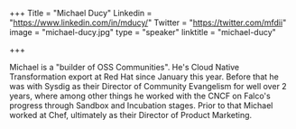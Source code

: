 +++
Title = "Michael Ducy"
Linkedin = "https://www.linkedin.com/in/mducy/"
Twitter = "https://twitter.com/mfdii"
image = "michael-ducy.jpg"
type = "speaker"
linktitle = "michael-ducy"

+++

Michael is a "builder of OSS Communities". He's Cloud Native Transformation export at Red Hat since January this year. Before that he was with Sysdig as their Director of Community Evangelism for well over 2 years, where among other things he worked with the CNCF on Falco's progress through Sandbox and Incubation stages. Prior to that Michael worked at Chef, ultimately as their Director of Product Marketing.
